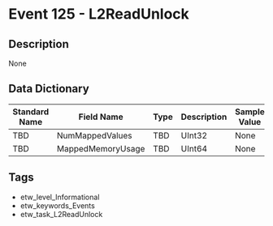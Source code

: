 # Event 125 - L2ReadUnlock

## Description
None

## Data Dictionary
|Standard Name|Field Name|Type|Description|Sample Value|
|---|---|---|---|---|
|TBD|NumMappedValues|TBD|UInt32|None|None|
|TBD|MappedMemoryUsage|TBD|UInt64|None|None|

## Tags
* etw_level_Informational
* etw_keywords_Events
* etw_task_L2ReadUnlock